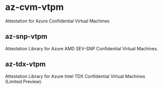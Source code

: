 # az-cvm-vtpm

Attestation for Azure Confidential Virtual Machines

## az-snp-vtpm

Attestation Library for Azure AMD SEV-SNP Confidential Virtual Machines.

## az-tdx-vtpm

Attestation Library for Azure Intel TDX Confidential Virtual Machines (Limited Preview).
